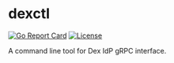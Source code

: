 # dexctl

[![Go Report Card](https://goreportcard.com/badge/github.com/rudeigerc/dexctl)](https://goreportcard.com/report/github.com/rudeigerc/dexctl)
[![License](https://img.shields.io/github/license/rudeigerc/dexctl)](LICENSE)

A command line tool for Dex IdP gRPC interface.
